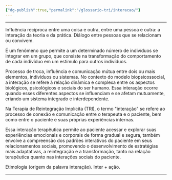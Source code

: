 ```yaml
---
{"dg-publish":true,"permalink":"/glossario-tri/interacao/"}
---
```



---
Influência recíproca entre uma coisa e outra, entre uma pessoa e outra: a interação da teoria e da prática. Diálogo entre pessoas que se relacionam ou convivem.

É um fenômeno que permite a um determinado número de indivíduos se integrar em um grupo, que consiste na transformação do comportamento de cada indivíduo em um estímulo para outros indivíduos.

Processo de troca, influência e comunicação mútua entre dois ou mais elementos, indivíduos ou sistemas. No contexto do modelo biopsicossocial, a interação se refere à relação dinâmica e complexa entre os aspectos biológicos, psicológicos e sociais do ser humano. Essa interação ocorre quando esses diferentes aspectos se influenciam e se afetam mutuamente, criando um sistema integrado e interdependente. 

Na Terapia de Reintegração Implícita (TRI), o termo "interação" se refere ao processo de conexão e comunicação entre o terapeuta e o paciente, bem como entre o paciente e suas próprias experiências internas. 

Essa interação terapêutica permite ao paciente acessar e explorar suas experiências emocionais e corporais de forma gradual e segura, também envolve a compreensão dos padrões interativos do paciente em seus relacionamentos sociais, promovendo o desenvolvimento de estratégias mais adaptativas, a reintegração e a transformação, tanto na relação terapêutica quanto nas interações sociais do paciente.

Etimologia (origem da palavra interação). Inter + ação.


----



